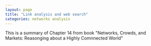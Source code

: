 ```yaml
---
layout: page
title: "Link analysis and web search"
categories: networks analysis
---
```


This is a summary of Chapter 14 from book "Networks, Crowds, and Markets: Reasonging about a Highly Comnnected World"

